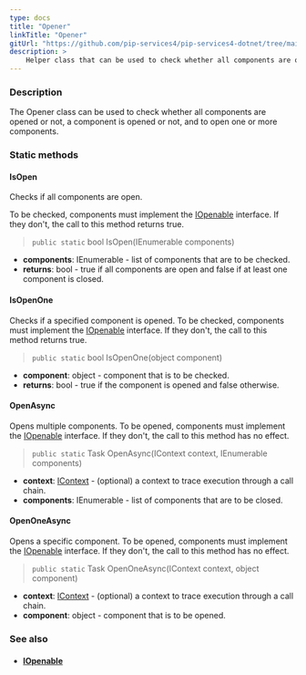 ```yaml
---
type: docs
title: "Opener"
linkTitle: "Opener"
gitUrl: "https://github.com/pip-services4/pip-services4-dotnet/tree/main/pip-services4-components-dotnet"
description: >
    Helper class that can be used to check whether all components are opened or not, a component is opened or not, and to open one or more components.
---
```


### Description

The Opener class can be used to check whether all components are opened or not, a component is opened or not, and to open one or more components.

### Static methods

#### IsOpen
Checks if all components are open.

To be checked, components must implement the [IOpenable](../iopenable) interface.
If they don't, the call to this method returns true.

> `public static` bool IsOpen(IEnumerable components)

- **components**: IEnumerable - list of components that are to be checked.
- **returns**: bool - true if all components are open and false if at least one component is closed.

#### IsOpenOne
Checks if a specified component is opened.
To be checked, components must implement the [IOpenable](../iopenable) interface.
If they don't, the call to this method returns true.

> `public static` bool IsOpenOne(object component)

- **component**: object - component that is to be checked.
- **returns**: bool - true if the component is opened and false otherwise.


#### OpenAsync
Opens multiple components.
To be opened, components must implement the [IOpenable](../iopenable) interface.
If they don't, the call to this method has no effect.

> `public static` Task OpenAsync(IContext context, IEnumerable components)

- **context**: [IContext](../../../components/context/icontext) - (optional) a context to trace execution through a call chain.
- **components**: IEnumerable - list of components that are to be closed.


#### OpenOneAsync
Opens a specific component.
To be opened, components must implement the [IOpenable](../iopenable) interface.
If they don't, the call to this method has no effect.

> `public static` Task OpenOneAsync(IContext context, object component)

- **context**: [IContext](../../../components/context/icontext) - (optional) a context to trace execution through a call chain.
- **component**: object - component that is to be opened.



### See also
- #### [IOpenable](../iopenable)

